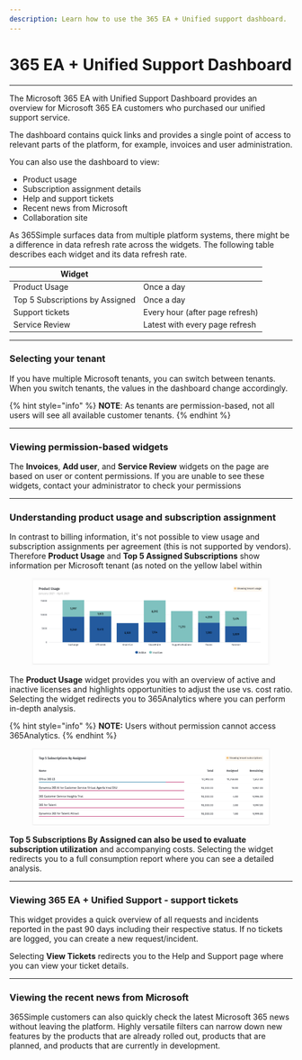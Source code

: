 ```yaml
---
description: Learn how to use the 365 EA + Unified support dashboard.
---
```


# 365 EA + Unified Support Dashboard

***

The Microsoft 365 EA with Unified Support Dashboard provides an overview for Microsoft 365 EA customers who purchased our unified support service.&#x20;

The dashboard contains quick links and provides a single point of access to relevant parts of the platform, for example, invoices and user administration.

You can also use the dashboard to view:

* Product usage
* Subscription assignment details
* Help and support tickets
* Recent news from Microsoft
* Collaboration site

As 365Simple surfaces data from multiple platform systems, there might be a difference in data refresh rate across the widgets. The following table describes each widget and its data refresh rate.

| Widget                          |                                 |
| ------------------------------- | ------------------------------- |
| Product Usage                   | Once a day                      |
| Top 5 Subscriptions by Assigned | Once a day                      |
| Support tickets                 | Every hour (after page refresh) |
| Service Review                  | Latest with every page refresh  |

***

### Selecting your tenant <a href="#block-447a38eb-23c7-4b77-987f-9fc26ac2dee0" id="block-447a38eb-23c7-4b77-987f-9fc26ac2dee0"></a>

If you have multiple Microsoft tenants, you can switch between tenants. When you switch tenants, the values in the dashboard change accordingly.

{% hint style="info" %}
**NOTE**: As tenants are permission-based, not all users will see all available customer tenants.
{% endhint %}

***

### Viewing permission-based widgets <a href="#block-bea31af0-a8d0-45a6-bd38-cdca3fe1497a" id="block-bea31af0-a8d0-45a6-bd38-cdca3fe1497a"></a>

The **Invoices**, **Add user**, and **Service Review** widgets on the page are based on user or content permissions. If you are unable to see these widgets, contact your administrator to check your permissions

***

### Understanding product usage and subscription assignment <a href="#block-ea488296-a0d5-4f23-b3c0-87a329f8d1bd" id="block-ea488296-a0d5-4f23-b3c0-87a329f8d1bd"></a>

In contrast to billing information, it's not possible to view usage and subscription assignments per agreement (this is not supported by vendors). Therefore **Product Usage** and **Top 5 Assigned Subscriptions** show information per Microsoft tenant (as noted on the yellow label within

<figure><img src="../../.gitbook/assets/image (90).png" alt=""><figcaption></figcaption></figure>

The **Product Usage** widget provides you with an overview of active and inactive licenses and highlights opportunities to adjust the use vs. cost ratio. Selecting the widget redirects you to 365Analytics where you can perform in-depth analysis.

{% hint style="info" %}
**NOTE:** Users without permission cannot access 365Analytics.
{% endhint %}

<figure><img src="../../.gitbook/assets/image (91).png" alt=""><figcaption></figcaption></figure>

**Top 5 Subscriptions By Assigned can also be used to evaluate subscription utilization** and accompanying costs. Selecting the widget redirects you to a full consumption report where you can see a detailed analysis.

***

### Viewing 365 EA + Unified Support - support tickets <a href="#block-b66764bf-7bc2-4c4b-8d43-8666a1d90d3c" id="block-b66764bf-7bc2-4c4b-8d43-8666a1d90d3c"></a>

This widget provides a quick overview of all requests and incidents reported in the past 90 days including their respective status. If no tickets are logged, you can create a new request/incident.

Selecting **View Tickets** redirects you to the Help and Support page where you can view your ticket details.

***

### Viewing the recent news from Microsoft

365Simple customers can also quickly check the latest Microsoft 365 news without leaving the platform. Highly versatile filters can narrow down new features by the products that are already rolled out, products that are planned, and products that are currently in development.
